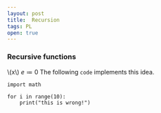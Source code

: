 ```yaml
---
layout: post
title:  Recursion
tags: PL
open: true
---
```


### Recursive functions

\\(x\\)
$e \coloneqq 0$
The following `code` implements this idea.
```
import math

for i in range(10):
    print("this is wrong!")
```